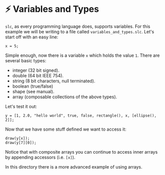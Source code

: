# :zap: Variables and Types
`slc`, as every programming language does, supports variables. For this example
we will be writing to a file called `variables_and_types.slc`. Let's start off
with an easy line:
```
x = 5;
```
Simple enough, now there is a variable `x` which holds the value `1`.  There are
several basic types:
  - integer (32 bit signed).
  - double (64 bit IEEE 754).
  - string (8 bit characters, null terminated).
  - boolean (true/false)
  - shape (see manual).
  - array (composable collections of the above types).

Let's test it out:
```
y = [1, 2.0, "hello world", true, false, rectangle(), x, [ellipse(), 2]];
```

Now that we have some stuff defined we want to access it:
```
draw(y[x]);
draw(y[7][0]);
```

Notice that with composite arrays you can continue to access inner arrays by
appending accessors (i.e. `[x]`).

In this directory there is a more advanced example of using arrays.
